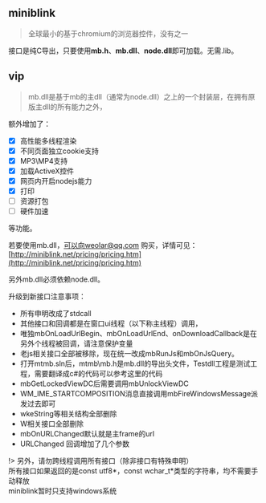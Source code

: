 ## miniblink

> 全球最小的基于chromium的浏览器控件，没有之一

接口是纯C导出，只要使用**mb.h**、**mb.dll**、**node.dll**即可加载。无需.lib。

## vip
> mb.dll是基于mb的主dll（通常为node.dll）之上的一个封装层，在拥有原版主dll的所有能力之外，

额外增加了：

- [x] 高性能多线程渲染
- [x] 不同页面独立cookie支持
- [x] MP3\MP4支持
- [x] 加载ActiveX控件
- [x] 网页内开启nodejs能力
- [x] 打印
- [ ] 资源打包
- [ ] 硬件加速

等功能。

若要使用mb.dll，可以向weolar@qq.com 购买，详情可见：[http://miniblink.net/pricing/pricing.htm](http://miniblink.net/pricing/pricing.htm)

另外mb.dll必须依赖node.dll。

升级到新接口注意事项：

- 所有申明改成了stdcall
- 其他接口和回调都是在窗口ui线程（以下称主线程）调用，
- 唯独mbOnLoadUrlBegin、mbOnLoadUrlEnd、onDownloadCallback是在另外个线程被回调，请注意保护变量
- 老js相关接口全部被移除，现在统一改成mbRunJs和mbOnJsQuery。
- 打开mtmb.sln后，mtmb\mb.h是mb.dll的导出头文件，Testdll工程是测试工程，需要翻译成c#的代码可以参考这里的代码
- mbGetLockedViewDC后需要调用mbUnlockViewDC
- WM_IME_STARTCOMPOSITION消息直接调用mbFireWindowsMessage派发过去即可
- wkeString等相关结构全部删除
- W相关接口全部删除
- mbOnURLChanged默认就是主frame的url
- URLChanged 回调增加了几个参数

!> 另外，请勿跨线程调用所有接口（除非接口有特殊申明）<br/>
所有接口如果返回的是const utf8*，const wchar_t*类型的字符串，均不需要手动释放<br/>
miniblink暂时只支持windows系统


<!-- > - 所有申明改成了stdcall
- 其他接口和回调都是在窗口ui线程（以下称主线程）调用，
- 唯独mbOnLoadUrlBegin、mbOnLoadUrlEnd、onDownloadCallback是在另外个线程被回调，请注意保护变量
- 老js相关接口全部被移除，现在统一改成mbRunJs和mbOnJsQuery。
- 打开mtmb.sln后，mtmb\mb.h是mb.dll的导出头文件，Testdll工程是测试工程，需要翻译成c#的代码可以参考这里的代码
- mbGetLockedViewDC后需要调用mbUnlockViewDC
- WM_IME_STARTCOMPOSITION消息直接调用mbFireWindowsMessage派发过去即可
- wkeString等相关结构全部删除
- W相关接口全部删除
- mbOnURLChanged默认就是主frame的url
- URLChanged 回调增加了几个参数 -->

<!-- ?> 所有申明改成了stdcall<br/>
其他接口和回调都是在窗口ui线程（以下称主线程）调用，<br/>
唯独mbOnLoadUrlBegin、mbOnLoadUrlEnd、onDownloadCallback是在另外个线程被回调，请注意保护变量<br/>
老js相关接口全部被移除，现在统一改成mbRunJs和mbOnJsQuery。<br/>
打开mtmb.sln后，mtmb\mb.h是mb.dll的导出头文件，Testdll工程是测试工程，需要翻译成c#的代码可以参考这里的代码<br/>
mbGetLockedViewDC后需要调用mbUnlockViewDC<br/>
WM_IME_STARTCOMPOSITION消息直接调用mbFireWindowsMessage派发过去即可<br/>
wkeString等相关结构全部删除<br/>
W相关接口全部删除<br/>
mbOnURLChanged默认就是主frame的url<br/>
URLChanged 回调增加了几个参数 -->


<!-- !> 另外，请勿跨线程调用所有接口（除非接口有特殊申明）<br/>
所有接口如果返回的是const utf8*，const wchar_t*类型的字符串，均不需要手动释放<br/>
miniblink暂时只支持windows系统 -->
